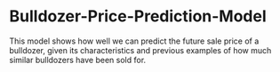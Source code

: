 # Bulldozer-Price-Prediction-Model
This model shows how well we can predict the future sale price of a bulldozer, given its characteristics and previous examples of how much similar bulldozers have been sold for.
